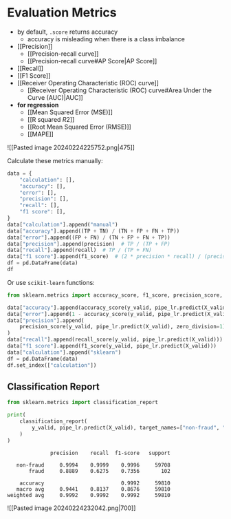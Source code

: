 # Evaluation Metrics
- by default, `.score` returns accuracy
	- accuracy is misleading when there is a class imbalance
- [[Precision]]
	- [[Precision-recall curve]]
	- [[Precision-recall curve#AP Score|AP Score]]
- [[Recall]]
- [[F1 Score]]
- [[Receiver Operating Characteristic (ROC) curve]]
	- [[Receiver Operating Characteristic (ROC) curve#Area Under the Curve (AUC)|AUC]]
- **for regression**
	- [[Mean Squared Error (MSE)]]
	- [[R squared $R2$]]
	- [[Root Mean Squared Error (RMSE)]]
	- [[MAPE]]


![[Pasted image 20240224225752.png|475]]

Calculate these metrics manually:
```python
data = {
    "calculation": [],
    "accuracy": [],
    "error": [],
    "precision": [],
    "recall": [],
    "f1 score": [],
}
data["calculation"].append("manual")
data["accuracy"].append((TP + TN) / (TN + FP + FN + TP))
data["error"].append((FP + FN) / (TN + FP + FN + TP))
data["precision"].append(precision)  # TP / (TP + FP)
data["recall"].append(recall)  # TP / (TP + FN)
data["f1 score"].append(f1_score)  # (2 * precision * recall) / (precision + recall)
df = pd.DataFrame(data)
df
```

Or use `scikit-learn` functions:
```python
from sklearn.metrics import accuracy_score, f1_score, precision_score, recall_score

data["accuracy"].append(accuracy_score(y_valid, pipe_lr.predict(X_valid)))
data["error"].append(1 - accuracy_score(y_valid, pipe_lr.predict(X_valid)))
data["precision"].append(
    precision_score(y_valid, pipe_lr.predict(X_valid), zero_division=1)
)
data["recall"].append(recall_score(y_valid, pipe_lr.predict(X_valid)))
data["f1 score"].append(f1_score(y_valid, pipe_lr.predict(X_valid)))
data["calculation"].append("sklearn")
df = pd.DataFrame(data)
df.set_index(["calculation"])
```

## Classification Report
```python
from sklearn.metrics import classification_report

print(
    classification_report(
        y_valid, pipe_lr.predict(X_valid), target_names=["non-fraud", "fraud"], digits=4
    )
)
```
```
              precision    recall  f1-score   support

   non-fraud     0.9994    0.9999    0.9996     59708
       fraud     0.8889    0.6275    0.7356       102

    accuracy                         0.9992     59810
   macro avg     0.9441    0.8137    0.8676     59810
weighted avg     0.9992    0.9992    0.9992     59810
```
![[Pasted image 20240224232042.png|700]]